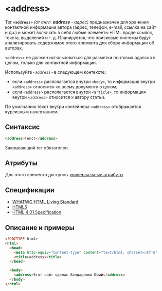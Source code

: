 # &lt;address&gt;

Тег **`<address>`** _(от англ. **address** - адрес)_ предназначен для хранения контактной информации автора (адрес, телефон, e-mail, ссылка на сайт и др.) и может включать в себя любые элементы HTML вроде ссылок, текста, выделений и т. д. Планируется, что поисковые системы будут анализировать содержимое этого элемента для сбора информации об авторах.

`<address>` не должен использоваться для разметки почтовых адресов в целом, только для контактной информации.

Используйте `<address>` в следующем контексте:

- если `<address>` располагается внутри `<body>`, то информация внутри `<address>` относится ко всему документу в целом;
- если `<address>` располагается внутри `<article>`, то информация внутри `<address>` относится к автору статьи.

По умолчанию текст внутри контейнера `<address>` отображается курсивным начертанием.

## Синтаксис

```html
<address>Текст</address>
```

Закрывающий тег обязателен.

## Атрибуты

Для этого элемента доступны [универсальные атрибуты](uni-attr.md).

## Спецификации

- [WHATWG HTML Living Standard](https://html.spec.whatwg.org/multipage/sections.html#the-address-element)
- [HTML5](http://www.w3.org/TR/html5/sections.html#the-address-element)
- [HTML 4.01 Specification](http://www.w3.org/TR/html401/struct/global.html#h-7.5.6)

## Описание и примеры

```html
<!DOCTYPE html>
<html>
  <head>
    <meta http-equiv="Content-Type" content="text/html; charset=utf-8" />
    <title>address</title>
  </head>

  <body>
    <address>Этот сайт сделал Бондаренко Юрий</address>
  </body>
</html>
```
